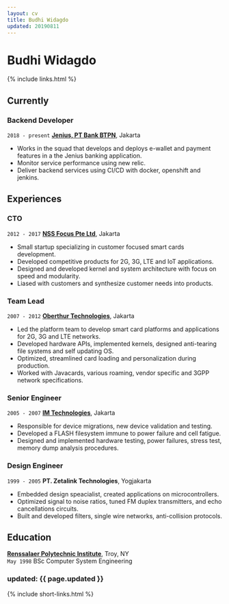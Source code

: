 ```yaml
---
layout: cv
title: Budhi Widagdo
updated: 20190811
---
```

# Budhi Widagdo
{% include links.html %}

## Currently

### Backend Developer 
`2018 - present`
__[Jenius, PT Bank BTPN](https://jenius.com)__, Jakarta  
* Works in the squad that develops and deploys e-wallet and payment features in a the Jenius banking application.  
* Monitor service performance using new relic.  
* Deliver backend services using CI/CD with docker, openshift and jenkins.

## Experiences

### CTO
`2012 - 2017`
__[NSS Focus Pte Ltd](https://nssfocus.com)__, Jakarta
* Small startup specializing in customer focused smart cards development.  
* Developed competitive products for 2G, 3G, LTE and IoT applications.  
* Designed and developed kernel and system architecture with focus on speed and modularity.
* Liased with customers and synthesize customer needs into products.  

### Team Lead
`2007 - 2012`
__[Oberthur Technologies](https://www.idemia.com)__, Jakarta  
* Led the platform team to develop smart card platforms and applications for 2G, 3G and LTE networks.  
* Developed hardware APIs, implemented kernels, designed anti-tearing file systems and self updating OS.  
* Optimized, streamlined card loading and personalization during production.  
* Worked with Javacards, various roaming, vendor specific and 3GPP network specifications.  

### Senior Engineer
`2005 - 2007`
__[IM Technologies]()__, Jakarta  
* Responsible for device migrations, new device validation and testing.
* Developed a FLASH filesystem immune to power failure and cell fatigue. 
* Designed and implemented hardware testing, power failures, stress test, memory dump analysis procedures.

### Design Engineer
`1999 - 2005`
__PT. Zetalink Technologies__, Yogjakarta  
* Embedded design speacialist, created applications on microcontrollers.  
* Optimized signal to noise ratios, tuned FM duplex transmitters, and echo cancellations circuits.  
* Built and developed filters, single wire networks, anti-collision protocols.  


## Education

__[Renssalaer Polytechnic Institute](https://rpi.edu)__, Troy, NY  
`May 1998`
BSc Computer System Engineering

### updated: {{ page.updated }}

{% include short-links.html %}


